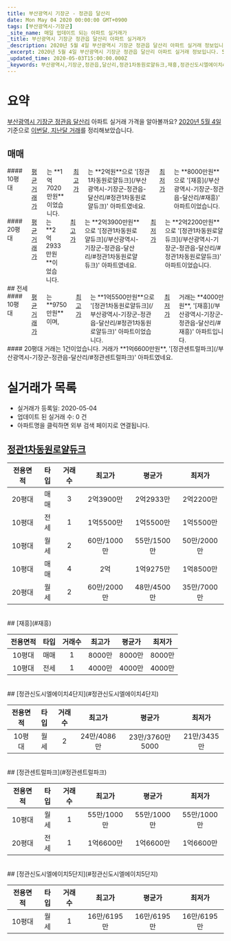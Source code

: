 ```yaml
---
title: 부산광역시 기장군 - 정관읍 달산리
date: Mon May 04 2020 00:00:00 GMT+0900
tags: [부산광역시-기장군]
_site_name: 매일 업데이트 되는 아파트 실거래가
_title: 부산광역시 기장군 정관읍 달산리 아파트 실거래가
_description: 2020년 5월 4일 부산광역시 기장군 정관읍 달산리 아파트 실거래 정보입니다. 5건 아파트 정보가 있습니다.
_excerpt: 2020년 5월 4일 부산광역시 기장군 정관읍 달산리 아파트 실거래 정보입니다. 5건 아파트 정보가 있습니다.
_updated_time: 2020-05-03T15:00:00.000Z
_keywords: 부산광역시,기장군,정관읍,달산리,정관1차동원로얄듀크,재흥,정관신도시엘에이치4단지,정관센트럴파크,정관신도시엘에이치5단지
---
```





# 요약
<ins>부산광역시 기장군 정관읍 달산리</ins> 아파트 실거래 가격을 알아볼까요? <ins>2020년 5월 4일</ins> 기준으로 <ins>이번달, 지난달 거래</ins>를 정리해보았습니다.

## 매매
<div class="container">
<div class="six columns" markdown="1">
#### 10평대
<ins>평균 거래가</ins>는 **1억7020만원**이었습니다. <ins>최고가</ins>는 **2억원**으로 '[정관1차동원로얄듀크](/부산광역시-기장군-정관읍-달산리/#정관1차동원로얄듀크)' 아파트였네요. <ins>최저가</ins>는 **8000만원**으로 '[재흥](/부산광역시-기장군-정관읍-달산리/#재흥)' 아파트이었습니다.
</div>
<div class="six columns" markdown="1">
#### 20평대
<ins>평균 거래가</ins>는 **2억2933만원**이었습니다. <ins>최고가</ins>는 **2억3900만원**으로 '[정관1차동원로얄듀크](/부산광역시-기장군-정관읍-달산리/#정관1차동원로얄듀크)' 아파트였네요. <ins>최저가</ins>는 **2억2200만원**으로 '[정관1차동원로얄듀크](/부산광역시-기장군-정관읍-달산리/#정관1차동원로얄듀크)' 아파트이었습니다.
</div>
</div>
## 전세
<div class="container">
<div class="six columns" markdown="1">
#### 10평대
<ins>평균 거래가</ins>는 **9750만원**이며, <ins>최고가</ins>는 **1억5500만원**으로 '[정관1차동원로얄듀크](/부산광역시-기장군-정관읍-달산리/#정관1차동원로얄듀크)' 아파트이었습니다. <ins>최저가</ins> 거래는 **4000만원**, '[재흥](/부산광역시-기장군-정관읍-달산리/#재흥)' 아파트입니다.
</div>
<div class="six columns" markdown="1">
#### 20평대
거래는 1건이었습니다. 거래가 **1억6600만원**, '[정관센트럴파크](/부산광역시-기장군-정관읍-달산리/#정관센트럴파크)' 아파트였네요.
</div>
</div>



# 실거래가 목록
- 실거래가 등록일: 2020-05-04
- 업데이트 된 실거래 수: 0 건
- 아파트명을 클릭하면 외부 검색 페이지로 연결됩니다.

## [정관1차동원로얄듀크](#정관1차동원로얄듀크)

|전용면적|타입|거래수|최고가|평균가|최저가|
|:---:|:---:|:---:|:---:|:---:|:---:|
|20평대|<span class="deal-type-1">매매</span>|3|2억3900만|2억2933만|2억2200만|
|10평대|<span class="deal-type-2">전세</span>|1|1억5500만|1억5500만|1억5500만|
|10평대|<span class="deal-type-3">월세</span>|2|60만/1000만|55만/1500만|50만/2000만|
|10평대|<span class="deal-type-1">매매</span>|4|2억|1억9275만|1억8500만|
|20평대|<span class="deal-type-3">월세</span>|2|60만/2000만|48만/4500만|35만/7000만|

<br/>
## [재흥](#재흥)

|전용면적|타입|거래수|최고가|평균가|최저가|
|:---:|:---:|:---:|:---:|:---:|:---:|
|10평대|<span class="deal-type-1">매매</span>|1|8000만|8000만|8000만|
|10평대|<span class="deal-type-2">전세</span>|1|4000만|4000만|4000만|

<br/>
## [정관신도시엘에이치4단지](#정관신도시엘에이치4단지)

|전용면적|타입|거래수|최고가|평균가|최저가|
|:---:|:---:|:---:|:---:|:---:|:---:|
|10평대|<span class="deal-type-3">월세</span>|2|24만/4086만|23만/3760만5000|21만/3435만|

<br/>
## [정관센트럴파크](#정관센트럴파크)

|전용면적|타입|거래수|최고가|평균가|최저가|
|:---:|:---:|:---:|:---:|:---:|:---:|
|10평대|<span class="deal-type-3">월세</span>|1|55만/1000만|55만/1000만|55만/1000만|
|20평대|<span class="deal-type-2">전세</span>|1|1억6600만|1억6600만|1억6600만|

<br/>
## [정관신도시엘에이치5단지](#정관신도시엘에이치5단지)

|전용면적|타입|거래수|최고가|평균가|최저가|
|:---:|:---:|:---:|:---:|:---:|:---:|
|10평대|<span class="deal-type-3">월세</span>|1|16만/6195만|16만/6195만|16만/6195만|

<br/>



